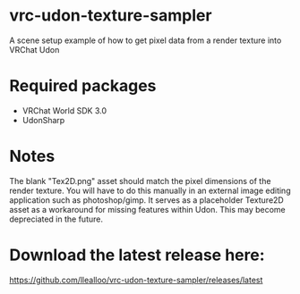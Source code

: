 # vrc-udon-texture-sampler
A scene setup example of how to get pixel data from a render texture into VRChat Udon

# Required packages
- VRChat World SDK 3.0
- UdonSharp

# Notes
The blank "Tex2D.png" asset should match the pixel dimensions of the render texture. You will have to do this manually in an external image editing application such as photoshop/gimp. It serves as a placeholder Texture2D asset as a workaround for missing features within Udon. This may become depreciated in the future.

# Download the latest release here:
https://github.com/llealloo/vrc-udon-texture-sampler/releases/latest
